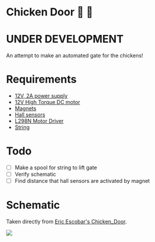 # Chicken Door &#x1f414;  &#x1f6aa;

# UNDER DEVELOPMENT

An attempt to make an automated gate for the chickens!

# Requirements

- [12V, 2A power supply](https://www.amazon.com/gp/product/B00PJZQDDO/ref=oh_aui_detailpage_o00_s00?ie=UTF8&psc=1)
- [12V High Torque DC motor](https://www.amazon.com/gp/product/B00EDMIH7E/ref=oh_aui_detailpage_o00_s00?ie=UTF8&psc=1)
- [Magnets](https://www.amazon.com/gp/product/B00NCURY4U/ref=oh_aui_detailpage_o00_s00?ie=UTF8&psc=1)
- [Hall sensors](https://www.amazon.com/gp/product/B00IFD0F7M/ref=oh_aui_detailpage_o00_s02?ie=UTF8&psc=1)
- [L298N Motor Driver](https://www.amazon.com/gp/product/B014KMHSW6/ref=oh_aui_detailpage_o00_s00?ie=UTF8&psc=1)
- [String](https://www.amazon.com/gp/product/B002XJRC2K/ref=oh_aui_detailpage_o00_s01?ie=UTF8&psc=1)

# Todo 

- [ ] Make a spool for string to lift gate
- [ ] Verify schematic
- [ ] Find distance that hall sensors are activated by magnet

# Schematic 

Taken directly from [Eric Escobar's Chicken_Door](https://github.com/ericescobar/Chicken_Door).

![](https://raw.githubusercontent.com/schollz/chickencam/master/door/schematics/Electrical_Diagram.jpg)
